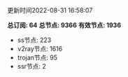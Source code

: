 更新时间2022-08-31 16:58:07

**总订阅: 64**
**总节点: 9366**
**有效节点: 1936**
- ss节点: 223
- v2ray节点: 1616
- trojan节点: 95
- ssr节点: 2
